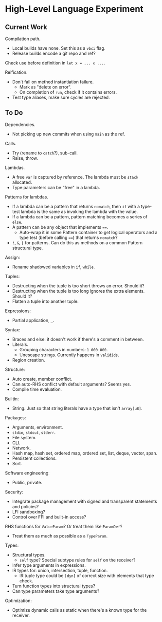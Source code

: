 # High-Level Language Experiment

## Current Work

Compilation path.
- Local builds have none. Set this as a `vbci` flag.
- Release builds encode a git repo and ref?

Check use before definition in `let x = ... x ...`.

Reification.
- Don't fail on method instantiation failure.
  - Mark as "delete on error".
  - On completion of `run`, check if it contains errors.
- Test type aliases, make sure cycles are rejected.

## To Do

Dependencies.
- Not picking up new commits when using `main` as the ref.

Calls.
- Try (rename to `catch`?), sub-call.
- Raise, throw.

Lambdas.
- A free `var` is captured by reference. The lambda must be `stack` allocated.
- Type parameters can be "free" in a lambda.

Patterns for lambdas.
- If a lambda can be a pattern that returns `nomatch`, then `if` with a type-test lambda is the same as invoking the lambda with the value.
- If a lambda can be a pattern, pattern matching becomes a series of `else`.
- A pattern can be any object that implements `==`.
  - Auto-wrap it in some Pattern container to get logical operators and a type test (before calling `==`) that returns `nomatch`?
- `!`, `&`, `|` for patterns. Can do this as methods on a common Pattern structural type.

Assign:
- Rename shadowed variables in `if`, `while`.

Tuples:
- Destructing when the tuple is too short throws an error. Should it?
- Destructing when the tuple is too long ignores the extra elements. Should it?
- Flatten a tuple into another tuple.

Expressions:
- Partial application, `_`.

Syntax:
- Braces and else: it doesn't work if there's a comment in between.
- Literals.
  - Grouping characters in numbers: `1_000_000`.
  - Unescape strings. Currently happens in `validids`.
- Region creation.

Structure:
- Auto create, member conflict.
- Can auto-RHS conflict with default arguments? Seems yes.
- Compile time evaluation.

Builtin:
- String. Just so that string literals have a type that isn't `array[u8]`.

Packages:
- Arguments, environment.
- `stdin`, `stdout`, `stderr`.
- File system.
- CLI.
- Network.
- Hash map, hash set, ordered map, ordered set, list, deque, vector, span.
- Persistent collections.
- Sort.

Software engineering:
- Public, private.

Security:
- Integrate package management with signed and transparent statements and policies?
- LFI sandboxing?
- Control over FFI and built-in access?

RHS functions for `ValueParam`? Or treat them like `ParamDef`?
- Treat them as much as possible as a `TypeParam`.

Types:
- Structural types.
  - `self` type? Special subtype rules for `self` on the receiver?
- Infer type arguments in expressions.
- IR types for: union, intersection, tuple, function.
  - IR tuple type could be `[dyn]` of correct size with elements that type check.
- Turn function types into structural types?
- Can type parameters take type arguments?

Optimization:
- Optimize dynamic calls as static when there's a known type for the receiver.
